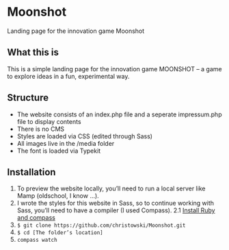 # Moonshot
Landing page for the innovation game Moonshot

## What this is
This is a simple landing page for the innovation game MOONSHOT – a game to explore ideas in a fun, experimental way.

## Structure
* The website consists of an index.php file and a seperate impressum.php file to display contents
* There is no CMS
* Styles are loaded via CSS (edited through Sass)
* All images live in the /media folder
* The font is loaded via Typekit

## Installation
1. To preview the website locally, you’ll need to run a local server like Mamp (oldschool, I know …).
2. I wrote the styles for this website in Sass, so to continue working with Sass, you’ll need to have a compiler (I used Compass).
2.1 [Install Ruby and compass](http://compass-style.org/install/)
3. ```$ git clone https://github.com/christowski/Moonshot.git```
4. ```$ cd [The folder’s location]```
5. ```compass watch```
